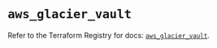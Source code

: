# `aws_glacier_vault`

Refer to the Terraform Registry for docs: [`aws_glacier_vault`](https://registry.terraform.io/providers/hashicorp/aws/4.67.0/docs/resources/glacier_vault).
